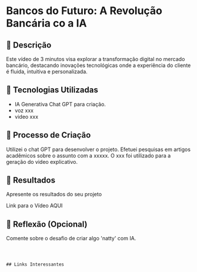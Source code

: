 

# Bancos do Futuro: A Revolução Bancária co a IA

## 📒 Descrição
Este vídeo de 3 minutos visa explorar a transformação digital no mercado bancário, destacando inovações tecnológicas onde a experiência do cliente é fluida, intuitiva e personalizada.

## 🤖 Tecnologias Utilizadas
- IA Generativa Chat GPT para criação.
- voz xxx
- video xxx

## 🧐 Processo de Criação
Utilizei o chat GPT para desenvolver o projeto. Efetuei pesquisas em artigos acadêmicos sobre o assunto com a xxxxx. O xxx foi utilizado para a geração do video explicativo.

## 🚀 Resultados
Apresente os resultados do seu projeto

Link para o Vídeo AQUI

## 💭 Reflexão (Opcional)
Comente sobre o desafio de criar algo 'natty' com IA.
```



## Links Interessantes


